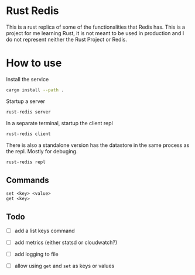 # Rust Redis

This is a rust replica of some of the functionalities that Redis has.
This is a project for me learning Rust, it is not meant to be used in production and I do not represent neither the Rust Project or Redis.


# How to use

Install the service

```bash
cargo install --path .
```

Startup a server

```bash
rust-redis server
```

In a separate terminal, startup the client repl

```bash
rust-redis client
```

There is also a standalone version has the datastore in the same process as the repl. Mostly for debuging.
```bash 
rust-redis repl
```

## Commands

```
set <key> <value>
get <key>
```


## Todo
- [ ] add a list keys command 
- [ ] add metrics (either statsd or cloudwatch?)
- [ ] add logging to file
- [ ] allow using `get` and `set` as keys or values

